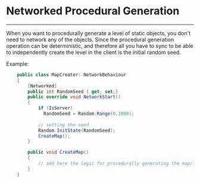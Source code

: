 # Networked Procedural Generation

---

When you want to procedurally generate a level of static objects, you don't need to network any of the objects. Since the procedural generation operation can be deterministic, and therefore all you have to sync to be able to independently create the level in the client is the initial random seed.

Example:

```csharp
    public class MapCreator: NetworkBehaviour
    {
        [Networked]
        public int RandomSeed { get; set;}
        public override void NetworkStart()
        {
            if (IsServer)
              RandomSeed = Random.Range(0,1000);
           
            // setting the seed
            Random.InitState(RandomSeed);
            CreateMap();
        }

        public void CreateMap()
        {
            // add here the logic for procedurally generating the map/level.
        }
    }
```